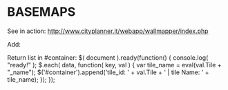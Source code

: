 # BASEMAPS
See in action: http://www.cityplanner.it/webapp/wallmapper/index.php

Add:
<script src="https://rawgit.com/pjhooker/gistipster/master/basemaps/gistips_bassemaps.js"></script>
<script src="https://rawgit.com/pjhooker/gistipster/master/basemaps/gistips_bassemaps_list.js"></script>

Return list in #container:
  $( document ).ready(function() {
      console.log( "ready!" );
      $.each( data, function( key, val ) {
        var tile_name = eval(val.Tile + "_name");
        $('#container').append('tile_id: ' + val.Tile + ' | tile Name: ' + tile_name);
      });
  });
